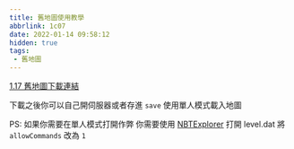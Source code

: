 ```yaml
---
title: 舊地圖使用教學
abbrlink: 1c07
date: 2022-01-14 09:58:12
hidden: true
tags:
 - 舊地圖
---
```


[1.17 舊地圖下載連結](https://drive.google.com/file/d/15Y0A67vjU85zwj7sqmnUDcr9mIDUsqc4/view?usp=drivesdk)

下載之後你可以自己開伺服器或者存進 `save` 使用單人模式載入地圖

PS: 如果你需要在單人模式打開作弊
你需要使用 [NBTExplorer](https://github.com/jaquadro/NBTExplorer) 打開 level.dat 將 `allowCommands` 改為 `1`